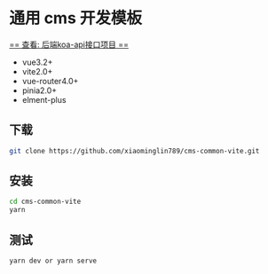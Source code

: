 # 通用 cms 开发模板
[== 查看: 后端koa-api接口项目 ==](https://github.com/xiaominglin789/cms-common-vite-api)
- vue3.2+
- vite2.0+
- vue-router4.0+
- pinia2.0+
- elment-plus


## 下载
```bash
git clone https://github.com/xiaominglin789/cms-common-vite.git
```

## 安装
```bash
cd cms-common-vite
yarn
```


## 测试
```bash
yarn dev or yarn serve
```
